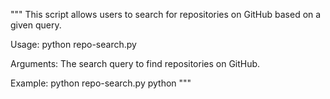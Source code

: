 """
This script allows users to search for repositories on GitHub based on a given query.

Usage:
    python repo-search.py <query>

Arguments:
    <query>     The search query to find repositories on GitHub.

Example:
    python repo-search.py python
"""
